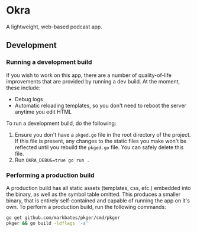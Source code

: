 # Okra

A lightweight, web-based podcast app.

## Development

### Running a development build
If you wish to work on this app, there are a number of quality-of-life improvements that are provided by running a dev build. At the moment, these include:
- Debug logs
- Automatic reloading templates, so you don't need to reboot the server anytime you edit HTML

To run a development build, do the following:
1. Ensure you don't have a `pkged.go` file in the root directory of the project. If this file is present, any changes to the static files you make won't be reflected until you rebuild the `pkged.go` file. You can safely delete this file.
2. Run `OKRA_DEBUG=true go run .`

### Performing a production build
A production build has all static assets (templates, css, etc.) embedded into the binary, as well as the symbol table omitted. This produces a smaller binary, that is entirely self-contained and capable of running the app on it's own. To perform a production build, run the following commands:

```bash
go get github.com/markbates/pkger/cmd/pkger
pkger && go build -ldflags '-s'
```

